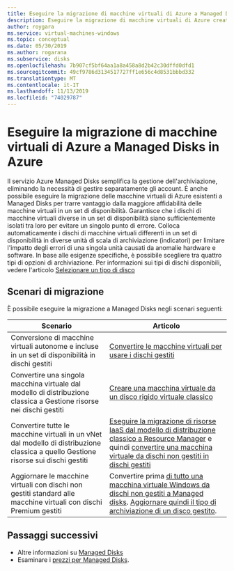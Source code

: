 ```yaml
---
title: Eseguire la migrazione di macchine virtuali di Azure a Managed Disks
description: Eseguire la migrazione di macchine virtuali di Azure create usando dischi non gestiti negli account di archiviazione per l'uso in Managed Disks.
author: roygara
ms.service: virtual-machines-windows
ms.topic: conceptual
ms.date: 05/30/2019
ms.author: rogarana
ms.subservice: disks
ms.openlocfilehash: 7b907cf5bf64aa1a8a458a8d2b42c30dffd0dfd1
ms.sourcegitcommit: 49cf9786d3134517727ff1e656c4d8531bbbd332
ms.translationtype: MT
ms.contentlocale: it-IT
ms.lasthandoff: 11/13/2019
ms.locfileid: "74029787"
---
```

# <a name="migrate-azure-vms-to-managed-disks-in-azure"></a>Eseguire la migrazione di macchine virtuali di Azure a Managed Disks in Azure

Il servizio Azure Managed Disks semplifica la gestione dell'archiviazione, eliminando la necessità di gestire separatamente gli account.  È anche possibile eseguire la migrazione delle macchine virtuali di Azure esistenti a Managed Disks per trarre vantaggio dalla maggiore affidabilità delle macchine virtuali in un set di disponibilità. Garantisce che i dischi di macchine virtuali diverse in un set di disponibilità siano sufficientemente isolati tra loro per evitare un singolo punto di errore. Colloca automaticamente i dischi di macchine virtuali differenti in un set di disponibilità in diverse unità di scala di archiviazione (indicatori) per limitare l'impatto degli errori di una singola unità causati da anomalie hardware e software.
In base alle esigenze specifiche, è possibile scegliere tra quattro tipi di opzioni di archiviazione. Per informazioni sui tipi di dischi disponibili, vedere l'articolo [Selezionare un tipo di disco](disks-types.md)

## <a name="migration-scenarios"></a>Scenari di migrazione

È possibile eseguire la migrazione a Managed Disks negli scenari seguenti:

|Scenario  |Articolo  |
|---------|---------|
|Conversione di macchine virtuali autonome e incluse in un set di disponibilità in dischi gestiti     |[Convertire le macchine virtuali per usare i dischi gestiti](convert-unmanaged-to-managed-disks.md)         |
|Convertire una singola macchina virtuale dal modello di distribuzione classica a Gestione risorse nei dischi gestiti     |[Creare una macchina virtuale da un disco rigido virtuale classico](create-vm-specialized-portal.md)         |
|Convertire tutte le macchine virtuali in un vNet dal modello di distribuzione classica a quello Gestione risorse sui dischi gestiti     |[Eseguire la migrazione di risorse IaaS dal modello di distribuzione classico a Resource Manager](migration-classic-resource-manager-ps.md) e quindi [convertire una macchina virtuale da dischi non gestiti in dischi gestiti](convert-unmanaged-to-managed-disks.md)         |
|Aggiornare le macchine virtuali con dischi non gestiti standard alle macchine virtuali con dischi Premium gestiti     | Convertire prima [di tutto una macchina virtuale Windows da dischi non gestiti a Managed disks](convert-unmanaged-to-managed-disks.md). [Aggiornare quindi il tipo di archiviazione di un disco gestito](convert-disk-storage.md).         |

## <a name="next-steps"></a>Passaggi successivi

- Altre informazioni su [Managed Disks](managed-disks-overview.md)
- Esaminare i [prezzi per Managed Disks](https://azure.microsoft.com/pricing/details/managed-disks/).

